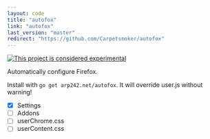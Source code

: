 ```yaml
---
layout: code
title: "autofox"
link: "autofox"
last_version: "master"
redirect: "https://github.com/Carpetsmoker/autofox"
---
```


[![This project is considered experimental](https://img.shields.io/badge/Status-experimental-red.svg)](https://arp242.net/status/experimental)

Automatically configure Firefox.

Install with `go get arp242.net/autofox`. It will override user.js without
warning!

- [x] Settings
- [ ] Addons
- [ ] userChrome.css
- [ ] userContent.css
